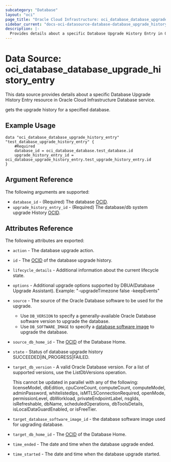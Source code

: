 ```yaml
---
subcategory: "Database"
layout: "oci"
page_title: "Oracle Cloud Infrastructure: oci_database_database_upgrade_history_entry"
sidebar_current: "docs-oci-datasource-database-database_upgrade_history_entry"
description: |-
  Provides details about a specific Database Upgrade History Entry in Oracle Cloud Infrastructure Database service
---
```


# Data Source: oci_database_database_upgrade_history_entry
This data source provides details about a specific Database Upgrade History Entry resource in Oracle Cloud Infrastructure Database service.

gets the upgrade history for a specified database.


## Example Usage

```hcl
data "oci_database_database_upgrade_history_entry" "test_database_upgrade_history_entry" {
	#Required
	database_id = oci_database_database.test_database.id
	upgrade_history_entry_id = oci_database_upgrade_history_entry.test_upgrade_history_entry.id
}
```

## Argument Reference

The following arguments are supported:

* `database_id` - (Required) The database [OCID](https://docs.cloud.oracle.com/iaas/Content/General/Concepts/identifiers.htm).
* `upgrade_history_entry_id` - (Required) The database/db system upgrade History [OCID](https://docs.cloud.oracle.com/iaas/Content/General/Concepts/identifiers.htm).


## Attributes Reference

The following attributes are exported:

* `action` - The database upgrade action.
* `id` - The [OCID](https://docs.cloud.oracle.com/iaas/Content/General/Concepts/identifiers.htm) of the database upgrade history.
* `lifecycle_details` - Additional information about the current lifecycle state.
* `options` - Additional upgrade options supported by DBUA(Database Upgrade Assistant). Example: "-upgradeTimezone false -keepEvents" 
* `source` - The source of the Oracle Database software to be used for the upgrade.
	* Use `DB_VERSION` to specify a generally-available Oracle Database software version to upgrade the database.
	* Use `DB_SOFTWARE_IMAGE` to specify a [database software image](https://docs.cloud.oracle.com/iaas/Content/Database/Concepts/databasesoftwareimage.htm) to upgrade the database. 
* `source_db_home_id` - The [OCID](https://docs.cloud.oracle.com/iaas/Content/General/Concepts/identifiers.htm) of the Database Home.
* `state` - Status of database upgrade history SUCCEEDED|IN_PROGRESS|FAILED.
* `target_db_version` - A valid Oracle Database version. For a list of supported versions, use the ListDbVersions operation.

	This cannot be updated in parallel with any of the following: licenseModel, dbEdition, cpuCoreCount, computeCount, computeModel, adminPassword, whitelistedIps, isMTLSConnectionRequired, openMode, permissionLevel, dbWorkload, privateEndpointLabel, nsgIds, isRefreshable, dbName, scheduledOperations, dbToolsDetails, isLocalDataGuardEnabled, or isFreeTier. 
* `target_database_software_image_id` - the database software image used for upgrading database.
* `target_db_home_id` - The [OCID](https://docs.cloud.oracle.com/iaas/Content/General/Concepts/identifiers.htm) of the Database Home.
* `time_ended` - The date and time when the database upgrade ended.
* `time_started` - The date and time when the database upgrade started.

